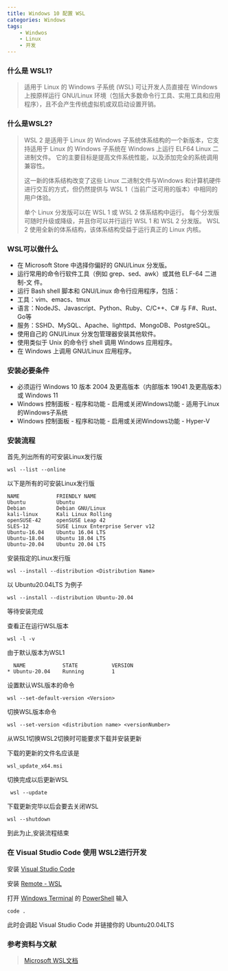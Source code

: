 ```yaml
---
title: Windows 10 配置 WSL
categories: Windows
tags:
    - Windwos
    - Linux
    - 开发
---
```


### 什么是 WSL1?

> 适用于 Linux 的 Windows 子系统 (WSL) 可让开发人员直接在 Windows 上按原样运行 GNU/Linux 环境（包括大多数命令行工具、实用工具和应用程序），且不会产生传统虚拟机或双启动设置开销。

### 什么是WSL2?

>WSL 2 是适用于 Linux 的 Windows 子系统体系结构的一个新版本，它支持适用于 Linux 的 Windows 子系统在 Windows 上运行 ELF64 Linux 二进制文件。 它的主要目标是提高文件系统性能，以及添加完全的系统调用兼容性。
>
>这一新的体系结构改变了这些 Linux 二进制文件与Windows 和计算机硬件进行交互的方式，但仍然提供与 WSL 1（当前广泛可用的版本）中相同的用户体验。
>
>单个 Linux 分发版可以在 WSL 1 或 WSL 2 体系结构中运行。 每个分发版可随时升级或降级，并且你可以并行运行 WSL 1 和 WSL 2 分发版。 WSL 2 使用全新的体系结构，该体系结构受益于运行真正的 Linux 内核。

### WSL可以做什么

- 在 Microsoft Store 中选择你偏好的 GNU/Linux 分发版。
- 运行常用的命令行软件工具（例如 grep、sed、awk）或其他 ELF-64 二进制-文 件。
- 运行 Bash shell 脚本和 GNU/Linux 命令行应用程序，包括：
- 工具：vim、emacs、tmux
- 语言：NodeJS、Javascript、Python、Ruby、C/C++、C# 与 F#、Rust、Go等
- 服务：SSHD、MySQL、Apache、lighttpd、MongoDB、PostgreSQL。
- 使用自己的 GNU/Linux 分发包管理器安装其他软件。
- 使用类似于 Unix 的命令行 shell 调用 Windows 应用程序。
- 在 Windows 上调用 GNU/Linux 应用程序。

### 安装必要条件

- 必须运行 Windows 10 版本 2004 及更高版本（内部版本 19041 及更高版本）或 Windows 11
- Windows 控制面板 - 程序和功能 - 启用或关闭Windows功能 - 适用于Linux的Windows子系统
- Windows 控制面板 - 程序和功能 - 启用或关闭Windows功能 - Hyper-V

### 安装流程

首先,列出所有的可安装Linux发行版

    wsl --list --online
以下是所有的可安装Linux发行版

    NAME            FRIENDLY NAME
    Ubuntu          Ubuntu
    Debian          Debian GNU/Linux
    kali-linux      Kali Linux Rolling
    openSUSE-42     openSUSE Leap 42
    SLES-12         SUSE Linux Enterprise Server v12
    Ubuntu-16.04    Ubuntu 16.04 LTS
    Ubuntu-18.04    Ubuntu 18.04 LTS
    Ubuntu-20.04    Ubuntu 20.04 LTS
安装指定的Linux发行版

    wsl --install --distribution <Distribution Name>
以 Ubuntu20.04LTS 为例子

    wsl --install --distribution Ubuntu-20.04
等待安装完成

查看正在运行WSL版本

    wsl -l -v
由于默认版本为WSL1

      NAME            STATE           VERSION
    * Ubuntu-20.04    Running         1
设置默认WSL版本的命令

    wsl --set-default-version <Version>
切换WSL版本命令

    wsl --set-version <distribution name> <versionNumber>
从WSL1切换WSL2切换时可能要求下载并安装更新

下载的更新的文件名应该是

    wsl_update_x64.msi
切换完成以后更新WSL

     wsl --update
下载更新完毕以后会要去关闭WSL

    wsl --shutdown
到此为止,安装流程结束

### 在 Visual Studio Code 使用 WSL2进行开发

安装 [Visual Studio Code](https://code.visualstudio.com/)

安装 [Remote - WSL](https://marketplace.visualstudio.com/items?itemName=ms-vscode-remote.remote-wsl)

打开 [Windows Terminal](https://docs.microsoft.com/zh-cn/windows/terminal/) 的 [PowerShell](https://docs.microsoft.com/zh-cn/powershell/) 输入

    code .
此时会调起 Visual Studio Code 并链接你的 Ubuntu20.04LTS

### 参考资料与文献

>[Microsoft WSL文档](https://docs.microsoft.com/zh-cn/windows/wsl/about)
